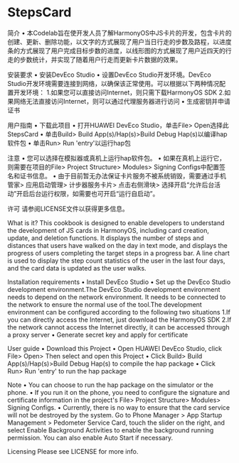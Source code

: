 # StepsCard

简介 • 本Codelab旨在使开发人员了解HarmonyOS中JS卡片的开发，包含卡片的创建、更新、删除功能，以文字的方式展现了用户当日行走的步数及路程，以进度条的方式展现了用户完成目标步数的进度，以线形图的方式展现了用户近四天的行走的步数统计，并实现了随着用户行走而更新卡片数据的效果。

安装要求
• 安装DevEco Studio
• 设置DevEco Studio开发环境。DevEco Studio开发环境需要连接到网络，以确保该正常使用。可以根据以下两种情况配置开发环境：
	1.如果您可以直接访问Internet，则只需下载HarmonyOS SDK
	2.如果网络无法直接访问Internet，则可以通过代理服务器进行访问
• 生成密钥并申请证书

用户指南
• 下载此项目
• 打开HUAWEI DevEco Studio，单击File> Open选择此StepsCard
• 单击Build> Build App(s)/Hap(s)>Build Debug Hap(s)以编译hap软件包
• 单击Run> Run 'entry'以运行hap包

注意
• 您可以选择在模拟器或真机上运行hap软件包。
• 如果在真机上运行它，则需要在项目的File> Project Structure> Modules> Signing Configs中配置签名和证书信息。
• 由于目前暂无办法保证卡片服务不被系统销毁，需要通过手机管家> 应用启动管理> 计步器服务卡片> 点击右侧滑块> 选择开启“允许后台活动”开启后台运行权限，如需要也可开启“运行自启动”。


许可
请参阅LICENSE文件以获得更多信息。

What is it?
This cookbook is designed to enable developers to understand the development of JS cards in HarmonyOS, including card creation, update, and deletion functions. It displays the number of steps and distances that users have walked on the day in text mode, and displays the progress of users completing the target steps in a progress bar. A line chart is used to display the step count statistics of the user in the last four days, and the card data is updated as the user walks.

Installation requirements
• Install DevEco Studio
• Set up the DevEco Studio development environment.The DevEco Studio development environment needs to depend on the network environment. It needs to be connected to the network to ensure the normal use of the tool.The development environment can be configured according to the following two situations
	1.If you can directly access the Internet, just download the HarmonyOS SDK
	2.If the network cannot access the Internet directly, it can be accessed through a proxy server
• Generate secret key and apply for certificate

User guide
• Download this Project
• Open HUAWEI DevEco Studio, click File> Open> Then select and open this Project
• Click Build> Build App(s)/Hap(s)>Build Debug Hap(s) to compile the hap package
• Click Run> Run 'entry' to run the hap package

Note
• You can choose to run the hap package on the simulator or the phone.
• If you run it on the phone, you need to configure the signature and certificate information in the project's File> Project Structure> Modules> Signing Configs.
• Currently, there is no way to ensure that the card service will not be destroyed by the system. Go to Phone Manager > App Startup Management > Pedometer Service Card, touch the slider on the right, and select Enable Background Activities to enable the background running permission. You can also enable Auto Start if necessary.

Licensing
Please see LICENSE for more info.
